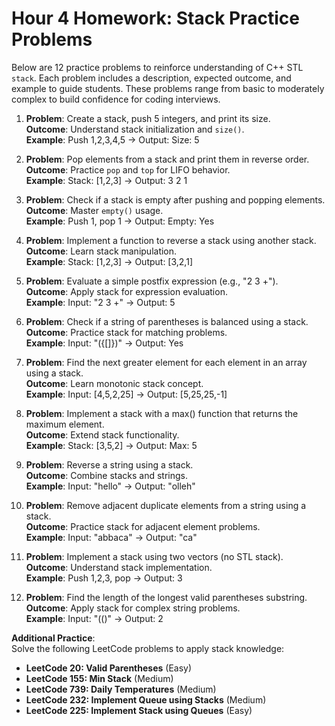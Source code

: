 # Hour 4 Homework: Stack Practice Problems

Below are 12 practice problems to reinforce understanding of C++ STL `stack`. Each problem includes a description, expected outcome, and example to guide students. These problems range from basic to moderately complex to build confidence for coding interviews.

1. **Problem**: Create a stack, push 5 integers, and print its size.  
   **Outcome**: Understand stack initialization and `size()`.  
   **Example**: Push 1,2,3,4,5 → Output: Size: 5  

2. **Problem**: Pop elements from a stack and print them in reverse order.  
   **Outcome**: Practice `pop` and `top` for LIFO behavior.  
   **Example**: Stack: [1,2,3] → Output: 3 2 1  

3. **Problem**: Check if a stack is empty after pushing and popping elements.  
   **Outcome**: Master `empty()` usage.  
   **Example**: Push 1, pop 1 → Output: Empty: Yes  

4. **Problem**: Implement a function to reverse a stack using another stack.  
   **Outcome**: Learn stack manipulation.  
   **Example**: Stack: [1,2,3] → Output: [3,2,1]  

5. **Problem**: Evaluate a simple postfix expression (e.g., "2 3 +").  
   **Outcome**: Apply stack for expression evaluation.  
   **Example**: Input: "2 3 +" → Output: 5  

6. **Problem**: Check if a string of parentheses is balanced using a stack.  
   **Outcome**: Practice stack for matching problems.  
   **Example**: Input: "({[]})" → Output: Yes  

7. **Problem**: Find the next greater element for each element in an array using a stack.  
   **Outcome**: Learn monotonic stack concept.  
   **Example**: Input: [4,5,2,25] → Output: [5,25,25,-1]  

8. **Problem**: Implement a stack with a max() function that returns the maximum element.  
   **Outcome**: Extend stack functionality.  
   **Example**: Stack: [3,5,2] → Output: Max: 5  

9. **Problem**: Reverse a string using a stack.  
   **Outcome**: Combine stacks and strings.  
   **Example**: Input: "hello" → Output: "olleh"  

10. **Problem**: Remove adjacent duplicate elements from a string using a stack.  
    **Outcome**: Practice stack for adjacent element problems.  
    **Example**: Input: "abbaca" → Output: "ca"  

11. **Problem**: Implement a stack using two vectors (no STL stack).  
    **Outcome**: Understand stack implementation.  
    **Example**: Push 1,2,3, pop → Output: 3  

12. **Problem**: Find the length of the longest valid parentheses substring.  
    **Outcome**: Apply stack for complex string problems.  
    **Example**: Input: "(()" → Output: 2  

**Additional Practice**:  
Solve the following LeetCode problems to apply stack knowledge:  
- **LeetCode 20: Valid Parentheses** (Easy)  
- **LeetCode 155: Min Stack** (Medium)  
- **LeetCode 739: Daily Temperatures** (Medium)  
- **LeetCode 232: Implement Queue using Stacks** (Medium)  
- **LeetCode 225: Implement Stack using Queues** (Easy)